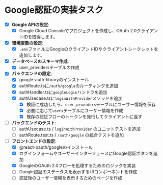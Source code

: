 # Google認証の実装タスク

- [x] **Google APIの設定**:
  - [x] Google Cloud Consoleでプロジェクトを作成し、OAuth 2.0クライアントIDを取得します。

- [x] **環境変数の設定**:
  - [x] `.env`ファイルにGoogleのクライアントIDやクライアントシークレットを追加します。

- [x] **データベースのスキーマ作成**:
  - [x] user_providersテーブルの作成

- [x] **バックエンドの設定**:
  - [x] google-auth-libraryのインストール
  - [x] authRoute.tsに`/auth/google`のルーティングを追加
  - [x] authHandler.tsに`googleLogin`ハンドラを追加
  - [x] authUsecase.tsに`loginWithProvider`メソッドを追加
    - [x] 検証に成功したら、`user_providers`テーブルにユーザー情報を保存
    - [x] 必要に応じて`users`テーブルにユーザー情報を作成
    - [x] 既存の認証フローのトークンを発行してクライアントに返す

- [ ] **バックエンドのテスト**:
  - [ ] authUsecase.ts / `loginWithProvider` のユニットテストを追加
  - [ ] authRoute.test.ts / `/auth/google` の統合テストを追加

- [ ] **フロントエンドの設定**:
  - [x] @react-oauth/googleのインストール
  - [x] ログインフォームやユーザーインターフェースにGoogle認証ボタンを追加
  - [x] GoogleのOAuth 2.0フローを処理するためのロジックを実装
  - [ ] Google認証のステータスを表示するUIコンポーネントを作成
  - [ ] 認証後のユーザー情報を表示するためのページを作成
